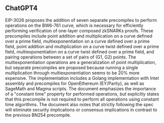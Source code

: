 ## ChatGPT4

EIP-3026 proposes the addition of seven separate precompiles to perform operations on the BW6-761 curve, which is necessary for efficiently performing verification of one-layer composed zkSNARKs proofs. These precompiles include point addition and multiplication on a curve defined over a prime field, multiexponentiation on a curve defined over a prime field, point addition and multiplication on a curve twist defined over a prime field, multiexponentiation on a curve twist defined over a prime field, and pairing operations between a set of pairs of (G1, G2) points. The multiexponentiation operations are a generalization of point multiplication, but separate precompiles are proposed because running a single multiplication through multiexponentiation seems to be 20% more expensive. The implementation includes a Golang implementation with Intel assembly and precompiles for OpenEthereum (EY/Parity), as well as SageMath and Magma scripts. The document emphasizes the importance of a "constant time" property for performed operations, but explicitly states that this precompile is not required to perform all operations using constant time algorithms. The document also notes that strictly following the spec will eliminate security implications or consensus implications in contrast to the previous BN254 precompile.
